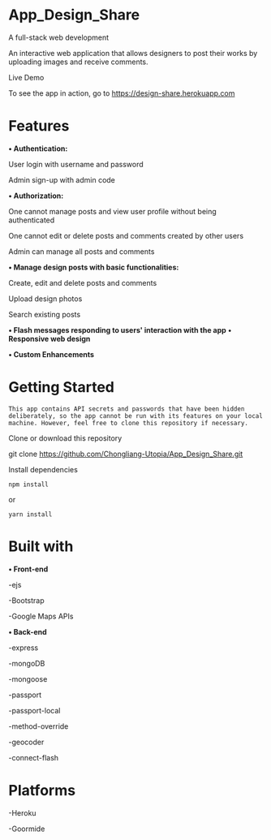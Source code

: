 # App_Design_Share
A full-stack web development
<p>An interactive web application that allows designers to post their works by uploading images and receive comments.</p>
Live Demo

To see the app in action, go to https://design-share.herokuapp.com 
# Features

<strong>•	Authentication:</strong>
<p>User login with username and password</p>
<p>Admin sign-up with admin code</p>

<strong>•	Authorization:</strong>
<p>One cannot manage posts and view user profile without being authenticated</p>
<p>One cannot edit or delete posts and comments created by other users</p>
<p>Admin can manage all posts and comments</p>

<strong>•	Manage design posts with basic functionalities:</strong>
<p>Create, edit and delete posts and comments</p>
<p>Upload design photos</p>
<p>Search existing posts</p>

<strong>•	Flash messages responding to users' interaction with the app</strong>
<strong>•	Responsive web design</strong>

<strong>• Custom Enhancements</strong>

# Getting Started

    This app contains API secrets and passwords that have been hidden deliberately, so the app cannot be run with its features on your local machine. However, feel free to clone this repository if necessary.

Clone or download this repository

git clone https://github.com/Chongliang-Utopia/App_Design_Share.git

Install dependencies

    npm install

or

    yarn install
# Built with
<strong>•	Front-end</strong>
<p>-ejs</p>
<p>-Bootstrap</p>
<p>-Google Maps APIs</p>

<strong>•	Back-end</strong>
<p>-express</p>
<p>-mongoDB</p>
<p>-mongoose</p>
<p>-passport</p>
<p>-passport-local</p>
<p>-method-override</p>
<p>-geocoder</p>
<p>-connect-flash</p>

# Platforms
<p>-Heroku</p>
<p>-Goormide</p>

